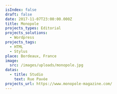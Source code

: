 ```yaml
---
isIndex: false
draft: false
date: 2017-11-07T23:00:00.000Z
title: Monopole
projects_types: Editorial
projects_solutions:
  - Wordpress
projects_tags:
  - HTML
  - Stylus
place: Bordeaux, France
image:
  src: /images/uploads/monopole.jpg
datas:
  - title: Studio
    text: Rue Pavée
projects_url: https://www.monopole-magazine.com/
---
```

